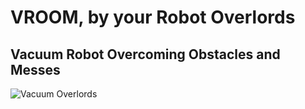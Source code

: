 # VROOM, by your Robot Overlords

## Vacuum Robot Overcoming Obstacles and Messes

![Vacuum Overlords](https://raw.githubusercontent.com/butane-/robotoverlords/master/assets/vroom_logo.png)